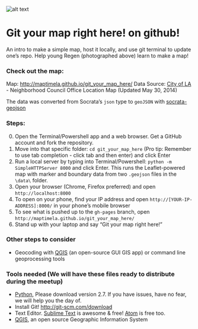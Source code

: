 ![alt text](https://raw.githubusercontent.com/maptimeLA/git_your_map_here/master/images/gityourmaps.jpg "Cover")

# Git your map right here! on github!

An intro to make a simple map, host it locally, and use git terminal to update one’s repo. Help young Regen (photographed above) learn to make a map!

### Check out the map:

Map: http://maptimela.github.io/git_your_map_here/
Data Source: [City of LA](https://data.lacity.org/A-Well-Run-City/Neighborhood-Council-Office-Location-Map/nnrh-gpbn) - Neighborhood Council Office Location Map (Updated May 30, 2014)

The data was converted from Socrata’s `json` type to `geoJSON` with [socrata-geojson](https://github.com/mvexel/socrata-geojson)

### Steps:
0. Open the Terminal/Powershell app and a web browser. Get a GitHub account and fork the repository.
1. Move into that specific folder: `cd git_your_map_here` (Pro tip: Remember to use tab completion - click tab and then enter) and click Enter
2. Run a local server by typing into Terminal/Powershell: `python -m SimpleHTTPServer 8000` and click Enter. This runs the Leaflet-powered map with marker and boundary data from two `.geojson` files in the `\data\` folder. 
3. Open your browser (Chrome, Firefox preferred) and open `http://localhost:8000`
4. To open on your phone, find your IP address and open `http://[YOUR-IP-ADDRESS]:8000/` in your phone’s mobile browser
5. To see what is pushed up to the `gh-pages` branch, open `http://maptimela.github.io/git_your_map_here/`
6. Stand up with your laptop and say “Git your map right here!”


### Other steps to consider
* Geocoding with [QGIS](http://www.qgis.org/en/site/) (an open-source GUI GIS app) or command line geoprocessing tools

### Tools needed (We will have these files ready to distribute during the meetup)
* [Python](https://www.python.org/), Please download version 2.7. If you have issues, have no fear, we will help you the day of.
* Install Git! http://git-scm.com/download
* Text Editor. [Sublime Text](http://www.sublimetext.com/) is awesome & free! [Atom](http://atom.io/) is free too.
* [QGIS](http://www.qgis.org/en/site/), an open source Geographic Information System
